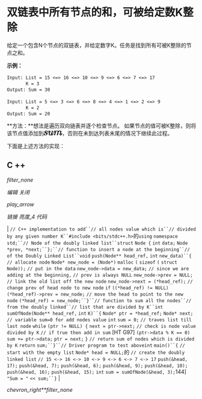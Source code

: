 # 双链表中所有节点的和，可被给定数K整除

给定一个包含N个节点的双链表，并给定数字K。任务是找到所有可被K整除的节点之和。

**示例：**

```
Input: List = 15 <=> 16 <=> 10 <=> 9 <=> 6 <=> 7 <=> 17
       K = 3
Output: Sum = 30

Input: List = 5 <=> 3 <=> 6 <=> 8 <=> 4 <=> 1 <=> 2 <=> 9
       K = 2
Output: Sum = 20

```

**方法：**想法是遍历双向链表并逐个检查节点。 如果节点的值可被K整除，则将该节点值添加到![sum](img/6956acab453be147c8390f8833632c5e.png "Rendered by QuickLaTeX.com")，否则在未到达列表末尾的情况下继续此过程。

下面是上述方法的实现：

## C ++

*filter_none*

*编辑*
*关闭*

*play_arrow*

*链接*
*亮度_4*
*代码*

| `// C++ implementation to add``// all nodes value which is``// divided by any given number K``#include <bits/stdc++.h>`的`using` `namespace` `std;``// Node of the doubly linked list``struct` `Node {` `int` `data;` `Node *prev, *next;``};``// function to insert a node at the beginning``// of the Doubly Linked List``void` `push(Node** head_ref,` `int` `new_data)``{` `// allocate node` `Node* new_node = (Node*)` `malloc` `(` `sizeof` `(` `struct` `Node));` `// put in the data` `new_node->data = new_data;` `// since we are adding at the beginning,` `// prev is always NULL` `new_node->prev = NULL;` `// link the old list off the new node` `new_node->next = (*head_ref);` `// change prev of head node to new node` `if` `((*head_ref) != NULL)` `(*head_ref)->prev = new_node;` `// move the head to point to the new node` `(*head_ref) = new_node;``}``// function to sum all the nodes``// from the doubly linked``// list that are divided by K``int` `sumOfNode(Node** head_ref,` `int` `K)``{` `Node* ptr = *head_ref;` `Node* next;` `// variable sum=0 for add nodes value` `int` `sum = 0;` `// traves list till last node` `while` `(ptr != NULL) {` `next = ptr->next;` `// check is node value divided by K` `// if true then add in sum` [HT G97] `(ptr->data % K == 0)` `sum += ptr->data;` `ptr = next;` `}` `// return sum of nodes which is divided by K` `return` `sum;``}``// Driver program to test above`​​`int` `main()``{` `// start with the empty list` `Node* head = NULL;`的 `// create the doubly linked list` `// 15 <-> 16 <-> 10 <-> 9 <-> 6 <-> 7 <-> 17` `push(&head, 17);` `push(&head, 7);` `push(&head, 6);` `push(&head, 9);` `push(&head, 10);` `push(&head, 16);` `push(&head, 15);` `int` `sum = sumOfNode(&head, 3);`144] `"Sum = "` `<< sum;``}` |

*chevron_right**filter_none*